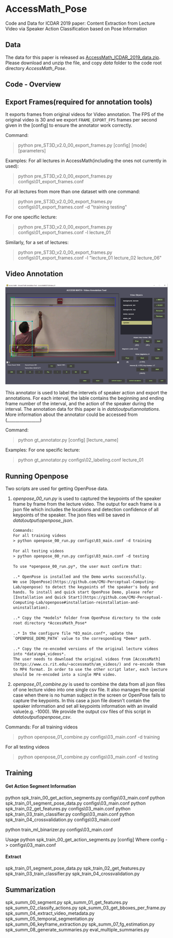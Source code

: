 # AccessMath_Pose
Code and Data for ICDAR 2019 paper: Content Extraction from Lecture Video via Speaker Action Classification based on Pose Information

## Data
The data for this paper is released as [AccessMath_ICDAR_2019_data.zip](https://www.dropbox.com/s/5tk5zi5aytyf7ni/AccessMath_ICDAR_2019_data.zip?dl=0). Please download and unzip the file, and copy *data* folder to the code root directory *AccessMath_Pose*.


## Code - Overview

Export Frames(required for annotation tools)
------
It exports frames from original videos for Video annotation. The FPS of the original video is 30 and we export `FRAME_EXPORT_FPS` frames per second given in the [config] to ensure the annotator work correctly.

Command: 
> python pre_ST3D_v2.0_00_export_frames.py [config] [mode] [parameters]  

Examples:
For all lectures in AccessMath(including the ones not currently in used):
> python pre_ST3D_v2.0_00_export_frames.py configs\01_export_frames.conf

For all lectures from more than one dataset with one command:
> python pre_ST3D_v2.0_00_export_frames.py configs\01_export_frames.conf -d "training testing"

For one specific lecture:
> python pre_ST3D_v2.0_00_export_frames.py configs\01_export_frames.conf -l lecture_01

Similarly, for a set of lectures: 
> python pre_ST3D_v2.0_00_export_frames.py configs\01_export_frames.conf -l "lecture_01 lecture_02 lecture_06"
       

  
Video Annotation
------
![alt text](https://github.com/adaniefei/Other/blob/images/gt_annotator.png?raw=true "Logo Title Text 1")

This annotator is used to label the intervels of speaker action and export the annotations. For each interval, the lable contains the beginning and ending frame number of the interval, and the action of the speaker during the interval. The annotation data for this paper is in *data\output\annotations*. More information about the annotator could be accessed from (________________)

Command:
> python gt_annotator.py [config] [lecture_name]

Examples:
For one specific lecture:
> python gt_annotator.py configs\02_labeling.conf lecture_01


Running Openpose 
------
Two scripts are used for getting OpenPose data. 

1. *openpose_00_run.py* is used to captured the keypoints of the speaker frame by frame from the lecture video. The output for each frame is a json file which includes the locations and detection confidence of all keypoints of the speaker. The json files will be saved in *data\output\openpose_json*.

       Commands:
       For all training videos
       > python openpose_00_run.py configs\03_main.conf -d training

       For all testing videos
       > python openpose_00_run.py configs\03_main.conf -d testing

       To use *openpose_00_run.py*, the user must confirm that:

       ..* OpenPose is installed and the Demo works successfully.
       We use [OpenPose](https://github.com/CMU-Perceptual-Computing-Lab/openpose) to detect the keypoints of the speaker's body and hands. To install and quick start OpenPose Demo, please refer [Installation and Quick Start](https://github.com/CMU-Perceptual-Computing-Lab/openpose#installation-reinstallation-and-uninstallation). 

       ..* Copy the *models* folder from OpenPose directory to the code root directory *AccessMath_Pose*

       ..* In the configure file *03_main.conf*, update the `OPENPOSE_DEMO_PATH` value to the corresponding *Demo* path.

       ..* Copy the re-encoded versions of the original lecture videos into *data\mp4_videos*.
       The user needs to download the original videos from [AccessMath](https://www.cs.rit.edu/~accessmath/am_videos/) and re-encode them to MP4 format. In order to use the other script later, each lecture should be re-encoded into a single MP4 video.


2. *openpose_01_combine.py* is used to combine the data from all json files of one lecture video into one single csv file. It also manages the special case when there is no human subject in the screen or OpenPose fails to capture the keypoints. In this case a json file doesn't contain the speaker information and set all keypoints information with an invalid value(e.g. -1000). We provide the output csv files of this script in *data\output\openpose_csv*.

Commands:
For all training videos
> python openpose_01_combine.py configs\03_main.conf -d training

For all testing videos
> python openpose_01_combine.py configs\03_main.conf -d testing


Training
------
#### Get Action Segment Information

   python spk_train_00_get_action_segments.py configs\03_main.conf
   python spk_train_01_segment_pose_data.py configs\03_main.conf
   python spk_train_02_get_features.py configs\03_main.conf
   python spk_train_03_train_classifier.py configs\03_main.conf
   python spk_train_04_crossvalidation.py configs\03_main.conf

   python train_ml_binarizer.py configs\03_main.conf
   
  Usage
    python spk_train_00_get_action_segments.py [config]
  Where
    config - > configs\03_main.conf
    
#### Extract
  
spk_train_01_segment_pose_data.py
spk_train_02_get_features.py
spk_train_03_train_classifier.py
spk_train_04_crossvalidation.py

Summarization
------
spk_summ_00_segment.py
spk_summ_01_get_features.py
spk_summ_02_classify_actions.py
spk_summ_03_get_bboxes_per_frame.py
spk_summ_04_extract_video_metadata.py
spk_summ_05_temporal_segmentation.py
spk_summ_06_keyframe_extraction.py
spk_summ_07_fg_estimation.py
spk_summ_08_generate_summaries.py
eval_multiple_summaries.py
